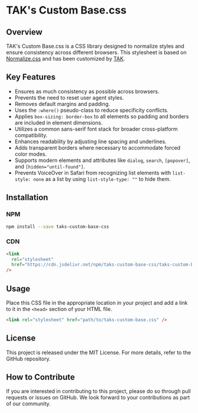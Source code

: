 # TAK's Custom Base.css

## Overview

TAK's Custom Base.css is a CSS library designed to normalize styles and ensure consistency across different browsers. This stylesheet is based on [Normalize.css](https://necolas.github.io/normalize.css/) and has been customized by [TAK](https://www.tak-dcxi.com/).

## Key Features

- Ensures as much consistency as possible across browsers.
- Prevents the need to reset user agent styles.
- Removes default margins and padding.
- Uses the `:where()` pseudo-class to reduce specificity conflicts.
- Applies `box-sizing: border-box` to all elements so padding and borders are included in element dimensions.
- Utilizes a common sans-serif font stack for broader cross-platform compatibility.
- Enhances readability by adjusting line spacing and underlines.
- Adds transparent borders where necessary to accommodate forced color modes.
- Supports modern elements and attributes like `dialog`, `search`, `[popover]`, and `[hidden="until-found"]`.
- Prevents VoiceOver in Safari from recognizing list elements with `list-style: none` as a list by using `list-style-type: ""` to hide them.

## Installation

### NPM

```bash
npm install --save taks-custom-base-css
```

### CDN

```html
<link
  rel="stylesheet"
  href="https://cdn.jsdelivr.net/npm/taks-custom-base-css/taks-custom-base.css"
/>
```

## Usage

Place this CSS file in the appropriate location in your project and add a link to it in the `<head>` section of your HTML file.

```html
<link rel="stylesheet" href="path/to/taks-custom-base.css" />
```

## License

This project is released under the MIT License. For more details, refer to the GitHub repository.

## How to Contribute

If you are interested in contributing to this project, please do so through pull requests or issues on GitHub. We look forward to your contributions as part of our community.
